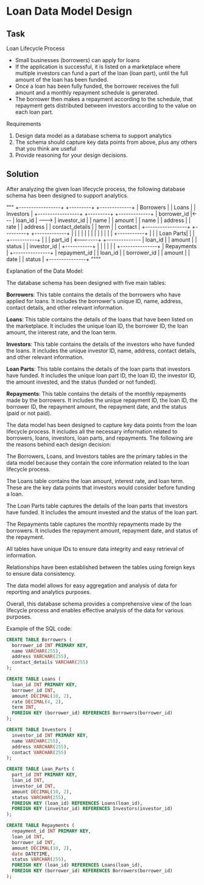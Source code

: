 # Loan Data Model Design

## Task

Loan Lifecycle Process

- Small​ ​businesses (​borrowers​) can apply for loans
- If the application is successful, it is listed on a marketplace where multiple investors ​can
fund a part of the loan (​loan part​), until the full amount of the loan has been funded.
- Once a loan has been fully funded, the ​borrower​ receives the full amount and a monthly
​repayment schedule​ is generated.
- The ​borrower​ then makes a repayment according to the schedule, that repayment gets
distributed between ​investors​ according to the value on each loan part.

Requirements

1. Design data model as a database schema to support analytics
2. The schema should capture key data points from above, plus any others that you think
are useful
3. Provide reasoning for your design decisions.

## Solution

After analyzing the given loan lifecycle process, the following database schema has been designed to support analytics.

"""
+-----------------+     +---------+      +-------------+
|    Borrowers    |     |  Loans  |      | Investors   |
+-----------------+     +---------+      +-------------+
| borrower_id     |<--- | loan_id | ---> | investor_id |
| name            |     | amount  |      | name        |
| address         |     | rate    |      | address     |
| contact_details |     | term    |      | contact     |
+-----------------+     +---------+      +-------------+
          |                    |                |
          |                    |                |
          |                    |                |
          |                    |                |
          |               +-----------+         |
          |               | Loan Parts|         |
          |               +-----------+         |
          |               | part_id   | <-------+
          +-------------- | loan_id   |
                          | amount    |
                          | status      |
                          | investor_id |
                          +-----------+
                                      |
                                      |
                                      |
                                      |
                                      |
                                      |
                             +---------------+
                             |  Repayments   |
                             +---------------+
                             | repayment_id  |
                             | loan_id       |
                             | borrower_id   |
                             | amount        |
                             | date          |
                             | status        |
                             +---------------+
""""

Explanation of the Data Model:

The database schema has been designed with five main tables:

**Borrowers**: This table contains the details of the borrowers who have applied for loans. It includes the borrower's unique ID, name, address, contact details, and other relevant information.

**Loans**: This table contains the details of the loans that have been listed on the marketplace. It includes the unique loan ID, the borrower ID, the loan amount, the interest rate, and the loan term.

**Investors**: This table contains the details of the investors who have funded the loans. It includes the unique investor ID, name, address, contact details, and other relevant information.

**Loan Parts**: This table contains the details of the loan parts that investors have funded. It includes the unique loan part ID, the loan ID, the investor ID, the amount invested, and the status (funded or not funded).

**Repayments**: This table contains the details of the monthly repayments made by the borrowers. It includes the unique repayment ID, the loan ID, the borrower ID, the repayment amount, the repayment date, and the status (paid or not paid).

The data model has been designed to capture key data points from the loan lifecycle process. It includes all the necessary information related to borrowers, loans, investors, loan parts, and repayments. The following are the reasons behind each design decision:

The Borrowers, Loans, and Investors tables are the primary tables in the data model because they contain the core information related to the loan lifecycle process.

The Loans table contains the loan amount, interest rate, and loan term. These are the key data points that investors would consider before funding a loan.

The Loan Parts table captures the details of the loan parts that investors have funded. It includes the amount invested and the status of the loan part.

The Repayments table captures the monthly repayments made by the borrowers. It includes the repayment amount, repayment date, and status of the repayment.

All tables have unique IDs to ensure data integrity and easy retrieval of information.

Relationships have been established between the tables using foreign keys to ensure data consistency.

The data model allows for easy aggregation and analysis of data for reporting and analytics purposes.

Overall, this database schema provides a comprehensive view of the loan lifecycle process and enables effective analysis of the data for various purposes.


Example of the SQL code:

```sql
CREATE TABLE Borrowers (
  borrower_id INT PRIMARY KEY,
  name VARCHAR(255),
  address VARCHAR(255),
  contact_details VARCHAR(255)
);

CREATE TABLE Loans (
  loan_id INT PRIMARY KEY,
  borrower_id INT,
  amount DECIMAL(10, 2),
  rate DECIMAL(4, 2),
  term INT,
  FOREIGN KEY (borrower_id) REFERENCES Borrowers(borrower_id)
);

CREATE TABLE Investors (
  investor_id INT PRIMARY KEY,
  name VARCHAR(255),
  address VARCHAR(255),
  contact VARCHAR(255)
);

CREATE TABLE Loan_Parts (
  part_id INT PRIMARY KEY,
  loan_id INT,
  investor_id INT,
  amount DECIMAL(10, 2),
  status VARCHAR(255),
  FOREIGN KEY (loan_id) REFERENCES Loans(loan_id),
  FOREIGN KEY (investor_id) REFERENCES Investors(investor_id)
);

CREATE TABLE Repayments (
  repayment_id INT PRIMARY KEY,
  loan_id INT,
  borrower_id INT,
  amount DECIMAL(10, 2),
  date DATETIME,
  status VARCHAR(255),
  FOREIGN KEY (loan_id) REFERENCES Loans(loan_id),
  FOREIGN KEY (borrower_id) REFERENCES Borrowers(borrower_id)
);
```
